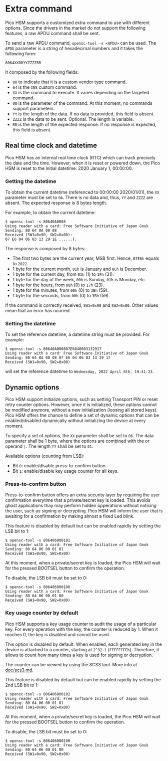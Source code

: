 # Extra command

Pico HSM supports a customized extra command to use with different options. Since the drivers in the market do not support the following features, a raw APDU command shall be sent. 

To send a raw APDU command, `opensc-tool -s <APDU>` can be used. The `APDU` parameter is a string of hexadecimal numbers and it takes the following form:
```
8064XX00YYZZZZRR
```

It composed by the following fields:
- `80` to indicate that it is a custom vendor type command.
- `64` is the `INS` custom command.
- `XX` is the command to execute. It varies depending on the targeted command.
- `00` is the parameter of the command. At this moment, no commands support parameters.
- `YY` is the length of the data. If no data is provided, this field is absent.
- `ZZZZ` is the data to be sent. Optional. The length is variable.
- `RR` is the length of the expected response. If no response is expected, this field is absent.

## Real time clock and datetime
Pico HSM has an internal real time clock (RTC) which can track precisely the date and the time. However, when it is reset or powered down, the Pico HSM is reset to the initial datetime: 2020 January 1, 00:00:00.

### Getting the datetime
To obtain the current datetime (referenced to 00:00:00 2020/01/01), the `XX` parameter must be set to `0A`. There is no data and, thus, `YY` and `ZZZZ` are absent. The expected response is 8 bytes length.

For example, to obtain the current datetime:

```
$ opensc-tool -s 80640A0008
Using reader with a card: Free Software Initiative of Japan Gnuk
Sending: 80 64 0A 00 08 
Received (SW1=0x90, SW2=0x00):
07 E6 04 06 03 13 29 1E ......).
```

The response is composed by 8 bytes:
- The first two bytes are the current year, MSB first. Hence, `07E6h` equals to `2022`.
- 1 byte for the current month, `01h` is January and `0Ch` is December.
- 1 byte for the current day, from `01h` (1) to `1Fh` (31).
- 1 byte for the day of the week, `00h` is Sunday, `01h` is Monday, etc.
- 1 byte for the hours, from `00h` (0) to `17h` (23).
- 1 byte for the minutes, from `00h` (0) to `3Bh` (59).
- 1 byte for the seconds, from `00h` (0) to `3Bh` (59).

If the command is correctly received, `SW1=0x90` and `SW2=0x00`. Other values mean that an error has ocurred.

### Setting the datetime
To set the reference datetime, a datetime string must be provided. For example:

```
$ opensc-tool -s 80640A000807E6040603132917
Using reader with a card: Free Software Initiative of Japan Gnuk
Sending: 80 64 0A 00 08 07 E6 04 06 03 13 29 17 
Received (SW1=0x90, SW2=0x00)
```

will set the reference datetime to `Wednesday, 2022 April 6th, 19:41:23`.

## Dynamic options
Pico HSM support initialize options, such as setting Transport PIN or reset retry counter options. However, once it is initialized, these options cannot be modified anymore, without a new initialization (loosing all stored keys). Pico HSM offers the chance to define a set of dynamic options that can be enabled/disabled dynamically without initializing the device at every moment.

To specify a set of options, the `XX` parameter shall be set to `06`. The data parameter shall be 1 byte, where the options are combined with the or operand `|`. The length `YY` shall be set to `01`.

Available options (counting from LSB):
- Bit `0`: enable/disable press-to-confirm button.
- Bit `1`: enable/disable key usage counter for all keys.

### Press-to-confirm button
Press-to-confirm button offers an extra security layer by requiring the user confirmation everytime that a private/secret key is loaded. This avoids ghost applications thay may perform hidden opperations without noticing the user, such as signing or decrypting. Pico HSM will inform the user that is awaiting for a confirmation by making almost a fixed Led blink.

This feature is disabled by default but can be enabled rapidly by setting the LSB bit to 1:

```
$ opensc-tool -s 806406000101
Using reader with a card: Free Software Initiative of Japan Gnuk
Sending: 80 64 06 00 01 01 
Received (SW1=0x90, SW2=0x00)
```

At this moment, when a private/secret key is loaded, the Pico HSM will wait for the pressed BOOTSEL button to confirm the operation.

To disable, the LSB bit must be set to 0:

```
$ opensc-tool -s 806406000100
Using reader with a card: Free Software Initiative of Japan Gnuk
Sending: 80 64 06 00 01 00
Received (SW1=0x90, SW2=0x00)
```

### Key usage counter by default
Pico HSM supports a key usage counter to audit the usage of a particular key. For every operation with the key, the counter is reduced by 1. When it reaches 0, the key is disabled and cannot be used.

This option is disabled by default. When enabled, each generated key in the device is attached to a counter, starting at `2^32-1` (`FFFFFFFEh`). Therefore, it allows to count how many times a key is used for signing or decryption.

The counter can be viewed by using the SCS3 tool. More info at [doc/scs3.md](/doc/scs3.md).

This feature is disabled by default but can be enabled rapidly by setting the 2nd LSB bit to 1:

```
$ opensc-tool -s 806406000102
Using reader with a card: Free Software Initiative of Japan Gnuk
Sending: 80 64 06 00 01 01 
Received (SW1=0x90, SW2=0x00)
```

At this moment, when a private/secret key is loaded, the Pico HSM will wait for the pressed BOOTSEL button to confirm the operation.

To disable, the LSB bit must be set to 0:

```
$ opensc-tool -s 806406000100
Using reader with a card: Free Software Initiative of Japan Gnuk
Sending: 80 64 06 00 01 00
Received (SW1=0x90, SW2=0x00)
```
